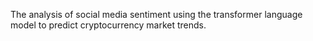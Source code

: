 The analysis of social media sentiment using the transformer language model to predict cryptocurrency market trends.


